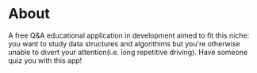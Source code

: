 # About
A free Q&amp;A educational application in development aimed to fit this niche: you want to study data structures and algorithims but you're otherwise unable to divert your attention(i.e. long repetitive driving). Have someone quiz you with this app!
